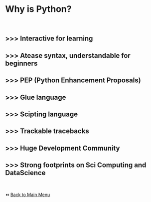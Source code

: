 &nbsp;

&nbsp;

# Why is Python?

&nbsp;

## >>> Interactive for learning

## >>> Atease syntax, understandable for beginners

## >>> PEP (Python Enhancement Proposals)

## >>> Glue language

## >>> Scipting language

## >>> Trackable tracebacks

## >>> Huge Development Community

## >>> Strong footprints on Sci Computing and DataScience

&nbsp;

:rewind: [Back to Main Menu](https://github.com/kumar1987an/Python_Sept2021_Tutorials/blob/root/README.md)
